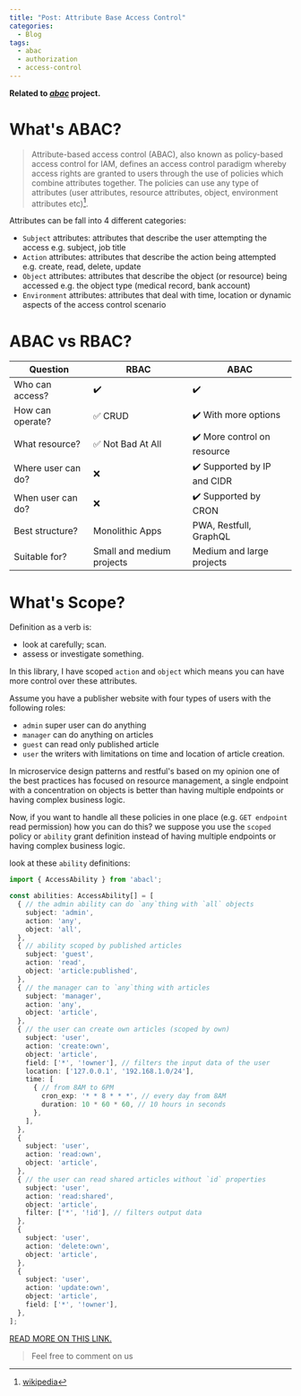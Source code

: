 ```yaml
---
title: "Post: Attribute Base Access Control"
categories:
  - Blog
tags:
  - abac
  - authorization
  - access-control
---
```


__Related to [*abac*](https://vhidvz.github.io/projects/project-abac/) project.__

# What's ABAC?

> Attribute-based access control (ABAC), also known as policy-based access control for IAM, defines an access control paradigm whereby access rights are granted to users through the use of policies which combine attributes together. The policies can use any type of attributes (user attributes, resource attributes, object, environment attributes etc)[^1].

Attributes can be fall into 4 different categories:

- `Subject` attributes: attributes that describe the user attempting the access e.g. subject, job title
- `Action` attributes: attributes that describe the action being attempted e.g. create, read, delete, update
- `Object` attributes: attributes that describe the object (or resource) being accessed e.g. the object type (medical record, bank account)
- `Environment` attributes: attributes that deal with time, location or dynamic aspects of the access control scenario

# ABAC vs RBAC?

| **Question**       | **RBAC**                                              | **ABAC**                                    |
| ------------------ | ----------------------------------------------------- | ------------------------------------------- |
| Who can access?    | :heavy_check_mark:                                    | :heavy_check_mark:                          |
| How can operate?   | :white_check_mark: CRUD                               | :heavy_check_mark: With more options        |
| What resource?     | :white_check_mark: Not Bad At All                     | :heavy_check_mark: More control on resource |
| Where user can do? | :x:                                                   | :heavy_check_mark: Supported by IP and CIDR |
| When user can do?  | :x:                                                   | :heavy_check_mark: Supported by CRON        |
| Best structure?    | Monolithic Apps                                       | PWA, Restfull, GraphQL                      |
| Suitable for?      | Small and medium projects                             | Medium and large projects                   |

# What's Scope?

Definition as a verb is:

- look at carefully; scan.
- assess or investigate something.

In this library, I have scoped `action` and `object` which means you can have more control over these attributes.

Assume you have a publisher website with four types of users with the following roles:

- `admin` super user can do anything
- `manager` can do anything on articles
- `guest` can read only published article
- `user` the writers with limitations on time and location of article creation.

In microservice design patterns and restful's based on my opinion one of the best practices has focused on resource management, a single endpoint with a concentration on objects is better than having multiple endpoints or having complex business logic.

Now, if you want to handle all these policies in one place (e.g. `GET endpoint` read permission) how you can do this?
we suppose you use the `scoped` policy or `ability` grant definition instead of having multiple endpoints or having complex business logic.

look at these `ability` definitions:

```ts
import { AccessAbility } from 'abacl';

const abilities: AccessAbility[] = [
  { // the admin ability can do `any`thing with `all` objects
    subject: 'admin',
    action: 'any',
    object: 'all',
  },
  { // ability scoped by published articles
    subject: 'guest',
    action: 'read',
    object: 'article:published',
  },
  { // the manager can to `any`thing with articles
    subject: 'manager',
    action: 'any',
    object: 'article',
  },
  { // the user can create own articles (scoped by own)
    subject: 'user',
    action: 'create:own',
    object: 'article',
    field: ['*', '!owner'], // filters the input data of the user 
    location: ['127.0.0.1', '192.168.1.0/24'],
    time: [
      { // from 8AM to 6PM
        cron_exp: '* * 8 * * *', // every day from 8AM
        duration: 10 * 60 * 60, // 10 hours in seconds
      },
    ],
  },
  {
    subject: 'user',
    action: 'read:own',
    object: 'article',
  },
  { // the user can read shared articles without `id` properties 
    subject: 'user',
    action: 'read:shared',
    object: 'article',
    filter: ['*', '!id'], // filters output data
  },
  {
    subject: 'user',
    action: 'delete:own',
    object: 'article',
  },
  {
    subject: 'user',
    action: 'update:own',
    object: 'article',
    field: ['*', '!owner'],
  },
];
```

[READ MORE ON THIS LINK.](https://vhidvz.github.io/projects/project-abac/)

> Feel free to comment on us

[^1]: [wikipedia](https://en.wikipedia.org/wiki/Attribute-based_access_control)
